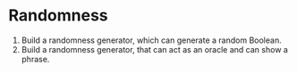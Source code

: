 <h1>Randomness</h1>

1) Build a randomness generator, which can generate a random Boolean.
2) Build a randomness generator, that can act as an oracle and can show a phrase.
